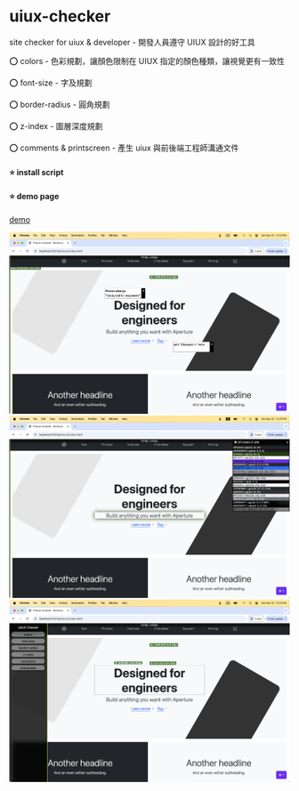 # uiux-checker
site checker for uiux & developer - 開發人員遵守 UIUX 設計的好工具

⭕️ colors - 色彩規劃，讓顏色限制在 UIUX 指定的顏色種類，讓視覺更有一致性

⭕️ font-size - 字及規劃

⭕️ border-radius - 圓角規劃

⭕️ z-index - 圖層深度規劃

⭕️ comments & printscreen - 產生 uiux 與前後端工程師溝通文件

#### ⭐️ install script
<script src="./uiux-checker.js"></script>

#### ⭐️ demo page

[demo](https://highq77.github.io/uiux-checker/)

![comments](./img/comments.png)
![colors](./img/colors.png)
![functions](./img/functions.png)
